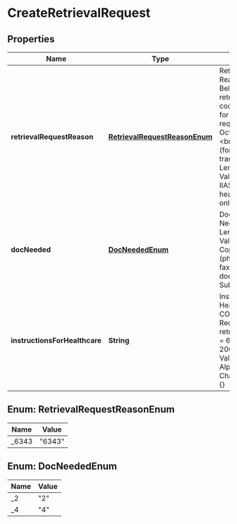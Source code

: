 

# CreateRetrievalRequest

## Properties

Name | Type | Description | Notes
------------ | ------------- | ------------- | -------------
**retrievalRequestReason** | [**RetrievalRequestReasonEnum**](#RetrievalRequestReasonEnum) | Retrieval Request Reason Codes.   NOTE: Below retrievalRequestReason code will be accepted for creation of retrieval request starting on October 24th, 2021.&lt;br&gt;  6343 - IIAS Audit (for healthcare transactions only)   Length: 1-4   Valid Values/Format: 6343 - IIAS Audit (for healthcare transactions only) | 
**docNeeded** | [**DocNeededEnum**](#DocNeededEnum) | Documentation Needed Indicator.   Length: 1   Valid Values/Format: 2 - Copy or image (photocopy, microfilm, fax) of original document, 4 - Substitute draft | 
**instructionsForHealthcare** | **String** | Instructions for Healthcare.   CONDITIONAL: Required when retrievalRequestReason &#x3D; 6343.   Length: 16-200   Valid Values/Format: Alphanumeric, Special Char (~!@#$%^&amp;*()_+{}|:\&quot;&lt;&gt;?,./;&#39;[]-&#x3D;) |  [optional]



## Enum: RetrievalRequestReasonEnum

Name | Value
---- | -----
_6343 | &quot;6343&quot;



## Enum: DocNeededEnum

Name | Value
---- | -----
_2 | &quot;2&quot;
_4 | &quot;4&quot;



